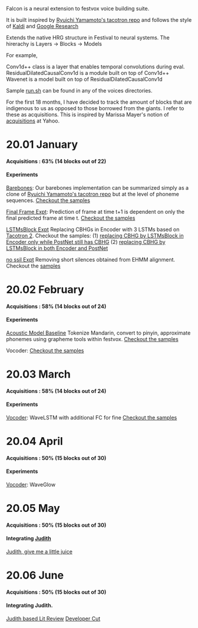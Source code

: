 Falcon is a neural extension to festvox voice building suite. 

It is built inspired by [Ryuichi Yamamoto's tacotron repo](https://github.com/r9y9/tacotron_pytorch) and follows the style of [Kaldi](https://github.com/kaldi-asr/kaldi) and [Google Research](https://arxiv.org/ftp/arxiv/papers/1702/1702.01715.pdf)

Extends the native HRG structure in Festival to neural systems. The hirerachy is Layers -> Blocks -> Models

For example,

Conv1d++ class is a layer that enables temporal convolutions during eval.<br>
ResidualDilatedCausalConv1d is a module built on top of Conv1d++ <br>
Wavenet is a model built on top of ResidualDilatedCausalConv1d

Sample [run.sh](https://github.com/festvox/festvox/blob/master/voices/arctic/rms/run.sh) can be found in any of the voices directories.

For the first 18 months, I have decided to track the amount of blocks that are indigenous to us as opposed to those borrowed from the giants. I refer to these as acquisitions. This is inspired by Marissa Mayer's notion of [acquisitions](https://gizmodo.com/heres-what-happened-to-all-of-marissa-mayers-yahoo-acqu-1781980352) at Yahoo.

# 20.01 January
#### Acquisitions : 63% (14 blocks out of 22)
#### Experiments

[Barebones](https://github.com/festvox/festvox/blob/master/voices/arctic/rms/local/train_phones.py): Our barebones implementation can be summarized simply as a clone of [Ryuichi Yamamoto's tacotron repo](https://github.com/r9y9/tacotron_pytorch) but at the level of phoneme sequences. [Checkout the samples](http://tts.speech.cs.cmu.edu/rsk/projects/falcon/exp/tts_phseq.html)

[Final Frame Expt](https://github.com/festvox/festvox/blob/master/voices/arctic/rms/local/train_phones_finalframe.py): Prediction of frame at time t+1 is dependent on only the final predicted frame at time t. [Checkout the samples](http://tts.speech.cs.cmu.edu/rsk/projects/falcon/exp/final_frame.html)

[LSTMsBlock Expt](https://github.com/festvox/festvox/blob/master/voices/arctic/rms/local/train_phones_lstmsblock.py) Replacing CBHGs in Encoder with 3 LSTMs based on [Tacotron 2](https://ai.googleblog.com/2017/12/tacotron-2-generating-human-like-speech.html). Checkout the samples: 
     (1) [replacing CBHG by LSTMsBlock in Encoder only while PostNet still has CBHG](http://tts.speech.cs.cmu.edu/rsk/projects/falcon/exp/lstms_encoder/tts_phseq_lstmsencoder_rms.html) 
      (2) [replacing CBHG by LSTMsBlock in both Encoder and PostNet](http://tts.speech.cs.cmu.edu/rsk/projects/falcon/exp/lstmsblock_encoderNpostnet/lstmsblockencoderNpostnet_rms.html)

[no ssil Expt]() Removing short silences obtained from EHMM alignment. Checkout the [samples](http://tts.speech.cs.cmu.edu/rsk/projects/falcon/exp/no_ssil.html)

# 20.02 February
#### Acquisitions : 58% (14 blocks out of 24)
#### Experiments

[Acoustic Model Baseline](https://github.com/festvox/festvox/blob/master/challenges/blizzard2020/v1/local/train_phones.py) Tokenize Mandarin, convert to pinyin, approximate phonemes using grapheme tools within festvox. [Checkout the samples](http://tts.speech.cs.cmu.edu/rsk/challenges/blizzard2020/exp/baseline.html)

Vocoder: [Checkout the samples](http://tts.speech.cs.cmu.edu/rsk/challenges/blizzard2020/exp/vocoder/baseline.html)

# 20.03 March
#### Acquisitions : 58% (14 blocks out of 24)
#### Experiments

[Vocoder](https://github.com/festvox/festvox/blob/master/challenges/blizzard2020/v1/local/train_quants.py): WaveLSTM with additional FC for fine [Checkout the samples](http://tts.speech.cs.cmu.edu/rsk/challenges/blizzard2020/exp/vocoder_wavernn/wavernn.html)

# 20.04 April
#### Acquisitions : 50% (15 blocks out of 30)
#### Experiments

[Vocoder](): WaveGlow 


# 20.05 May
#### Acquisitions : 50% (15 blocks out of 30)
#### Integrating [Judith](http://www.cs.cmu.edu/~srallaba/ProjectAssistCore/) 

[Judith, give me a little juice](https://youtu.be/irkrx-gvqig)


# 20.06 June
#### Acquisitions : 50% (15 blocks out of 30)
#### Integrating Judith. 

[Judith based Lit Review](https://www.youtube.com/watch?v=A_idoFssTjE&list=PLOP55xdQB5RGDGnwUbK9dUn6t-7KuFn_F&index=8)
[Developer Cut](http://www.cs.cmu.edu/~srallaba/ProjectDeveloperCut/)

